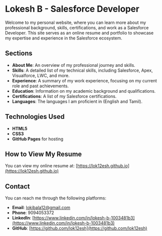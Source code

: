 # Lokesh B - Salesforce Developer

Welcome to my personal website, where you can learn more about my professional background, skills, certifications, and work as a Salesforce Developer. This site serves as an online resume and portfolio to showcase my expertise and experience in the Salesforce ecosystem.

## Sections

- **About Me**: An overview of my professional journey and skills.
- **Skills**: A detailed list of my technical skills, including Salesforce, Apex, Visualforce, LWC, and more.
- **Experience**: A summary of my work experience, focusing on my current role and past achievements.
- **Education**: Information on my academic background and qualifications.
- **Certifications**: A list of my Salesforce certifications.
- **Languages**: The languages I am proficient in (English and Tamil).

## Technologies Used

- **HTML5**
- **CSS3**
- **GitHub Pages** for hosting

## How to View My Resume

You can view my online resume at: [https://lok12esh.github.io](https://lok12esh.github.io)

## Contact

You can reach me through the following platforms:
- **Email**: [lokibala12@gmail.com](mailto:lokibala12@gmail.com)
- **Phone**: 9094053372
- **LinkedIn**: [https://www.linkedin.com/in/lokesh-b-1003481b3](https://www.linkedin.com/in/lokesh-b-1003481b3)
- **GitHub**: [https://github.com/lok12esh](https://github.com/lok12esh)
